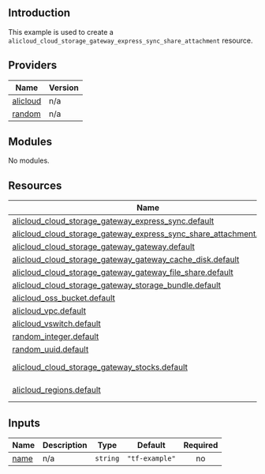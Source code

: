 <!-- BEGIN_TF_DOCS -->
## Introduction

This example is used to create a `alicloud_cloud_storage_gateway_express_sync_share_attachment` resource.

## Providers

| Name | Version |
|------|---------|
| <a name="provider_alicloud"></a> [alicloud](#provider\_alicloud) | n/a |
| <a name="provider_random"></a> [random](#provider\_random) | n/a |

## Modules

No modules.

## Resources

| Name | Type |
|------|------|
| [alicloud_cloud_storage_gateway_express_sync.default](https://registry.terraform.io/providers/aliyun/alicloud/latest/docs/resources/cloud_storage_gateway_express_sync) | resource |
| [alicloud_cloud_storage_gateway_express_sync_share_attachment.default](https://registry.terraform.io/providers/aliyun/alicloud/latest/docs/resources/cloud_storage_gateway_express_sync_share_attachment) | resource |
| [alicloud_cloud_storage_gateway_gateway.default](https://registry.terraform.io/providers/aliyun/alicloud/latest/docs/resources/cloud_storage_gateway_gateway) | resource |
| [alicloud_cloud_storage_gateway_gateway_cache_disk.default](https://registry.terraform.io/providers/aliyun/alicloud/latest/docs/resources/cloud_storage_gateway_gateway_cache_disk) | resource |
| [alicloud_cloud_storage_gateway_gateway_file_share.default](https://registry.terraform.io/providers/aliyun/alicloud/latest/docs/resources/cloud_storage_gateway_gateway_file_share) | resource |
| [alicloud_cloud_storage_gateway_storage_bundle.default](https://registry.terraform.io/providers/aliyun/alicloud/latest/docs/resources/cloud_storage_gateway_storage_bundle) | resource |
| [alicloud_oss_bucket.default](https://registry.terraform.io/providers/aliyun/alicloud/latest/docs/resources/oss_bucket) | resource |
| [alicloud_vpc.default](https://registry.terraform.io/providers/aliyun/alicloud/latest/docs/resources/vpc) | resource |
| [alicloud_vswitch.default](https://registry.terraform.io/providers/aliyun/alicloud/latest/docs/resources/vswitch) | resource |
| [random_integer.default](https://registry.terraform.io/providers/hashicorp/random/latest/docs/resources/integer) | resource |
| [random_uuid.default](https://registry.terraform.io/providers/hashicorp/random/latest/docs/resources/uuid) | resource |
| [alicloud_cloud_storage_gateway_stocks.default](https://registry.terraform.io/providers/aliyun/alicloud/latest/docs/data-sources/cloud_storage_gateway_stocks) | data source |
| [alicloud_regions.default](https://registry.terraform.io/providers/aliyun/alicloud/latest/docs/data-sources/regions) | data source |

## Inputs

| Name | Description | Type | Default | Required |
|------|-------------|------|---------|:--------:|
| <a name="input_name"></a> [name](#input\_name) | n/a | `string` | `"tf-example"` | no |
<!-- END_TF_DOCS -->    